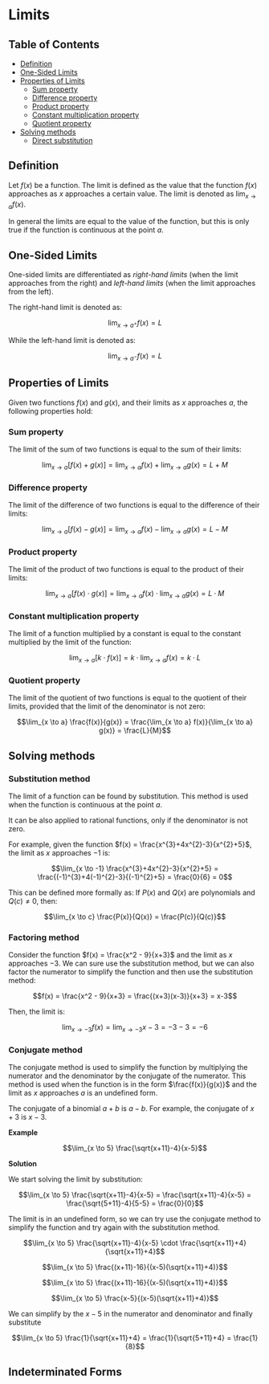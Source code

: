 # Limits

## Table of Contents

- [Definition](#definition)
- [One-Sided Limits](#one-sided-limits)
- [Properties of Limits](#properties-of-limits)
  - [Sum property](#sum-property)
  - [Difference property](#difference-property)
  - [Product property](#product-property)
  - [Constant multiplication property](#constant-multiplication-property)
  - [Quotient property](#quotient-property)
- [Solving methods](#solving-methods)
  - [Direct substitution](#direct-substitution)

## Definition

Let $f(x)$ be a function. The limit is defined as the value that the function $f(x)$ approaches as $x$ approaches a certain value. The limit is denoted as $\lim_{x \to a} f(x)$.

In general the limits are equal to the value of the function, but this is only true if the function is continuous at the point $a$.

## One-Sided Limits

One-sided limits are differentiated as *right-hand limits* (when the limit approaches from the right) and *left-hand limits* (when the limit approaches from the left).

The right-hand limit is denoted as:

$$\lim_{x \to a^+} f(x) = L$$

While the left-hand limit is denoted as:

$$\lim_{x \to a^-} f(x) = L$$

## Properties of Limits

Given two functions $f(x)$ and $g(x)$, and their limits as $x$ approaches $a$, the following properties hold:

### Sum property

The limit of the sum of two functions is equal to the sum of their limits:

$$\lim_{x \to a} [f(x) + g(x)] = \lim_{x \to a} f(x) + \lim_{x \to a} g(x) = L + M$$

### Difference property

The limit of the difference of two functions is equal to the difference of their limits:

$$\lim_{x \to a} [f(x) - g(x)] = \lim_{x \to a} f(x) - \lim_{x \to a} g(x) = L - M$$

### Product property

The limit of the product of two functions is equal to the product of their limits:

$$\lim_{x \to a} [f(x) \cdot g(x)] = \lim_{x \to a} f(x) \cdot \lim_{x \to a} g(x) = L \cdot M$$

### Constant multiplication property

The limit of a function multiplied by a constant is equal to the constant multiplied by the limit of the function:

$$\lim_{x \to a} [k \cdot f(x)] = k \cdot \lim_{x \to a} f(x) = k \cdot L$$

### Quotient property

The limit of the quotient of two functions is equal to the quotient of their limits, provided that the limit of the denominator is not zero:

$$\lim_{x \to a} \frac{f(x)}{g(x)} = \frac{\lim_{x \to a} f(x)}{\lim_{x \to a} g(x)} = \frac{L}{M}$$

## Solving methods

### Substitution method

The limit of a function can be found by substitution. This method is used when the function is continuous at the point $a$.

It can be also applied to rational functions, only if the denominator is not zero.

For example, given the function $f(x) = \frac{x^{3}+4x^{2}-3}{x^{2}+5}$, the limit as $x$ approaches $-1$ is:

$$\lim_{x \to -1} \frac{x^{3}+4x^{2}-3}{x^{2}+5} = \frac{(-1)^{3}+4(-1)^{2}-3}{(-1)^{2}+5} = \frac{0}{6} = 0$$

This can be defined more formally as: If $P(x)$ and $Q(x)$ are polynomials and $Q(c) \neq 0$, then:

$$\lim_{x \to c} \frac{P(x)}{Q(x)} = \frac{P(c)}{Q(c)}$$

### Factoring method

Consider the function $f(x) = \frac{x^2 - 9}{x+3}$ and the limit as $x$ approaches $-3$. We can sure use the substitution method, but we can also factor the numerator to simplify the function and then use the substitution method:

$$f(x) = \frac{x^2 - 9}{x+3} = \frac{(x+3)(x-3)}{x+3} = x-3$$

Then, the limit is:

$$\lim_{x \to -3} f(x) = \lim_{x \to -3} x-3 = -3-3 = -6$$

### Conjugate method

The conjugate method is used to simplify the function by multiplying the numerator and the denominator by the conjugate of the numerator. This method is used when the function is in the form $\frac{f(x)}{g(x)}$ and the limit as $x$ approaches $a$ is an undefined form.

The conjugate of a binomial $a+b$ is $a-b$. For example, the conjugate of $x+3$ is $x-3$.

**Example**

$$\lim_{x \to 5} \frac{\sqrt{x+11}-4}{x-5}$$

**Solution**

We start solving the limit by substitution:

$$\lim_{x \to 5} \frac{\sqrt{x+11}-4}{x-5} = \frac{\sqrt{x+11}-4}{x-5} = \frac{\sqrt{5+11}-4}{5-5} = \frac{0}{0}$$

The limit is in an undefined form, so we can try use the conjugate method to simplify the function and try again with the substitution method.

$$\lim_{x \to 5} \frac{\sqrt{x+11}-4}{x-5}  \cdot  \frac{\sqrt{x+11}+4}{\sqrt{x+11}+4}$$

$$\lim_{x \to 5} \frac{(x+11)-16}{(x-5)(\sqrt{x+11}+4)}$$

$$\lim_{x \to 5} \frac{(x+11)-16}{(x-5)(\sqrt{x+11}+4)}$$

$$\lim_{x \to 5} \frac{x-5}{(x-5)(\sqrt{x+11}+4)}$$

We can simplify by the $x-5$ in the numerator and denominator and finally substitute

$$\lim_{x \to 5} \frac{1}{\sqrt{x+11}+4} = \frac{1}{\sqrt{5+11}+4} = \frac{1}{8}$$

## Indeterminated Forms


